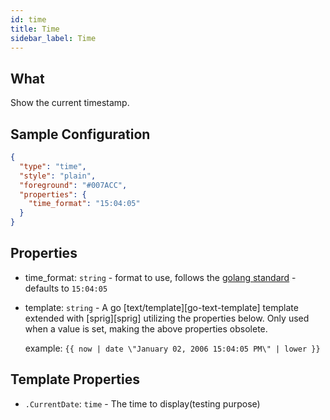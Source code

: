 ```yaml
---
id: time
title: Time
sidebar_label: Time
---
```


## What

Show the current timestamp.

## Sample Configuration

```json
{
  "type": "time",
  "style": "plain",
  "foreground": "#007ACC",
  "properties": {
    "time_format": "15:04:05"
  }
}
```

## Properties

- time_format: `string` - format to use, follows the [golang standard][format] - defaults to `15:04:05`

[format]: https://gobyexample.com/time-formatting-parsing

- template: `string` - A go [text/template][go-text-template] template extended with [sprig][sprig] utilizing the
properties below. Only used when a value is set, making the above properties obsolete.

  example: `{{ now | date \"January 02, 2006 15:04:05 PM\" | lower }}`

## Template Properties

- `.CurrentDate`: `time` - The time to display(testing purpose)
